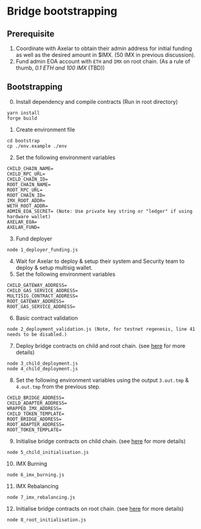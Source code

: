 # Bridge bootstrapping

## Prerequisite
1. Coordinate with Axelar to obtain their admin address for initial funding as well as the desired amount in $IMX. (50 IMX in previous discussion).
2. Fund admin EOA account with `ETH` and `IMX` on root chain. (As a rule of thumb, _0.1 ETH and 100 IMX_ (TBD))


## Bootstrapping
0. Install dependency and compile contracts (Run in root directory)
```
yarn install
forge build
```
1. Create environment file
```
cd bootstrap
cp ./env.example ./env
```
2. Set the following environment variables
```
CHILD_CHAIN_NAME=
CHILD_RPC_URL=
CHILD_CHAIN_ID=
ROOT_CHAIN_NAME=
ROOT_RPC_URL=
ROOT_CHAIN_ID=
IMX_ROOT_ADDR=
WETH_ROOT_ADDR=
ADMIN_EOA_SECRET= (Note: Use private key string or "ledger" if using hardware wallet)
AXELAR_EOA=
AXELAR_FUND=
```
3. Fund deployer
```
node 1_deployer_funding.js
```
4. Wait for Axelar to deploy & setup their system and Security team to deploy & setup multisig wallet.
5. Set the following environment variables
```
CHILD_GATEWAY_ADDRESS=
CHILD_GAS_SERVICE_ADDRESS=
MULTISIG_CONTRACT_ADDRESS=
ROOT_GATEWAY_ADDRESS=
ROOT_GAS_SERVICE_ADDRESS=
```
6. Basic contract validation
```
node 2_deployment_validation.js (Note, for testnet regenesis, line 41 needs to be disabled.)
```
7. Deploy bridge contracts on child and root chain. (see [here](../README.md#remote-deployment) for more details)
```
node 3_child_deployment.js
node 4_child_deployment.js
```
8. Set the following environment variables using the output `3.out.tmp` & `4.out.tmp` from the previous step.
```
CHILD_BRIDGE_ADDRESS=
CHILD_ADAPTER_ADDRESS=
WRAPPED_IMX_ADDRESS=
CHILD_TOKEN_TEMPLATE=
ROOT_BRIDGE_ADDRESS=
ROOT_ADAPTER_ADDRESS=
ROOT_TOKEN_TEMPLATE=
```
9. Initialise bridge contracts on child chain. (see [here](../README.md#remote-deployment) for more details)
```
node 5_child_initialisation.js
```
10. IMX Burning
```
node 6_imx_burning.js
```
11. IMX Rebalancing
```
node 7_imx_rebalancing.js
```
12. Initialise bridge contracts on root chain. (see [here](../README.md#remote-deployment) for more details)
```
node 8_root_initialisation.js
```

